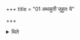 +++
title = "01 अथाहुती जुहुतः ये"

+++

<details><summary>थिते</summary>

अथाहुती जुहुतः । ये समाना इत्यध्वर्युः । ये सजाता इति प्रतिप्रस्थाता १
</details>
